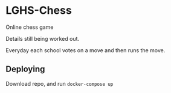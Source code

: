 # LGHS-Chess

Online chess game

Details still being worked out.

Everyday each school votes on a move and then runs the move.

## Deploying

Download repo, and run `docker-compose up`